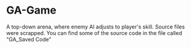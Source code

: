 # GA-Game
A top-down arena, where enemy AI adjusts to player's skill.
Source files were scrapped. You can find some of the source code in the file called "GA_Saved Code"

